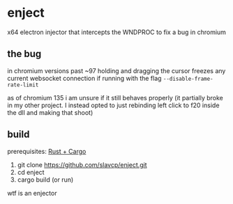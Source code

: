 # enject
x64 electron injector that intercepts the WNDPROC to fix a bug in chromium


## the bug
in chromium versions past ~97 holding and dragging the cursor freezes any current websocket connection if running with the flag `--disable-frame-rate-limit`



as of chromium 135 i am unsure if it still behaves properly
(it partially broke in my other project. I instead opted to just rebinding left click to f20 inside the dll and making that shoot)

## build
prerequisites: [Rust + Cargo](https://doc.rust-lang.org/stable/cargo/getting-started/installation.html)

1. git clone https://github.com/slavcp/enject.git
1. cd enject
1. cargo build (or run)

wtf is an enjector
